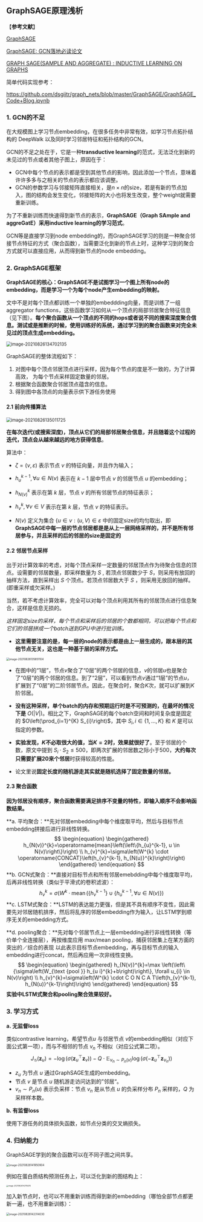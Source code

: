 ## GraphSAGE原理浅析

【**参考文献**】

[GraphSAGE](https://www.jianshu.com/p/3aa5a4a574e2)

[GraphSAGE: GCN落地必读论文](https://zhuanlan.zhihu.com/p/62750137)

[GRAPH SAGE(SAMPLE AND AGGREGATE) : INDUCTIVE LEARNING ON GRAPHS](https://dsgiitr.com/blogs/graphsage/)

简单代码实现参考：

https://github.com/dsgiitr/graph_nets/blob/master/GraphSAGE/GraphSAGE_Code+Blog.ipynb

### 1. GCN的不足

在大规模图上学习节点embedding，在很多任务中非常有效，如学习节点拓扑结构的 DeepWalk 以及同时学习邻居特征和拓扑结构的GCN。

GCN的不足之处在于，它是一种**transductive learning**的范式，无法泛化到新的未见过的节点或者其他子图上，原因在于：

* GCN中每个节点的表示都是受到其他节点的影响，因此添加一个节点，意味着许许多多与之相关的节点的表示都应该调整。
* GCN的参数学习与邻接矩阵直接相关，是$n\times n$的size，若是有新的节点加入，图的结构会发生变化，邻接矩阵的大小也将发生改变，整个weight就需要重新训练。

为了不重新训练而快速得到新节点的表示，**GraphSAGE（Graph SAmple and aggreGatE）采用inductive learning的学习范式**。

GCN等是直接学习到node embedding的，而GraphSAGE学习的则是一种聚合邻接节点特征的方式（聚合函数），当需要泛化到新的节点上时，这种学习到的聚合方式就可以直接应用，从而得到新节点的node embedding。

### 2. GraphSAGE框架

**GraphSAGE的核心：GraphSAGE不是试图学习一个图上所有node的embedding，而是学习一个为每个node产生embedding的映射。**

文中不是对每个顶点都训练一个单独的embeddding向量，而是训练了一组aggregator functions，这些函数学习如何从一个顶点的局部邻居聚合特征信息（见下图）。**每个聚合函数从一个顶点的不同的hops或者说不同的搜索深度聚合信息。测试或是推断的时候，使用训练好的系统，通过学习到的聚合函数来对完全未见过的顶点生成embedding。**

<img src="GraphSAGE原理浅析.assets/image-20210826134702135.png" alt="image-20210826134702135" style="zoom: 80%;" />

GraphSAGE的整体流程如下：

1. 对图中每个顶点邻居顶点进行采样，因为每个节点的度是不一致的，为了计算高效， 为每个节点采样固定数量的邻居。
2. 根据聚合函数聚合邻居顶点蕴含的信息。
3. 得到图中各顶点的向量表示供下游任务使用

#### 2.1 前向传播算法

<img src="GraphSAGE原理浅析.assets/image-20210826135011725.png" alt="image-20210826135011725" style="zoom:80%;" />

**在每次迭代(或搜索深度)，顶点从它们的局部邻居聚合信息，并且随着这个过程的迭代，顶点会从越来越远的地方获得信息**。

算法中：

* $\zeta=(\nu, \varepsilon)$ 表示节点 $v$ 的特征向量，并且作为输入；
* $h_{u}^{k-1}, \forall u \in N(v)$ 表示在 $k-1$ 层中节点 $v$ 的邻居节点 $u$ 的embedding；
* $h_{N(v)}^{k}$ 表示在第 $k$ 层，节点 $v$ 的所有邻居节点的特征表示；
* $h_{v}^{k}, \forall v \in V$ 表示在第 $k$ 层，节点 $v$ 的特征表示。

* $N(v)$ 定义为集合 $\{u \in v:(u, V) \in \varepsilon$ 中的固定size的均匀取出，即**GraphSAGE中每一层的节点邻居都是是从上一层网络采样的，并不是所有邻居参与，并且采样的后的邻居的size是固定的**

#### 2.2 邻居节点采样

出于对计算效率的考虑，对每个顶点采样一定数量的邻居顶点作为待聚合信息的顶点。设需要的邻居数量，即采样数量为 $S$ , 若顶点邻居数少于 $S$，则采用有放回的抽样方法，直到采样出 $S$ 个顶点。若顶点邻居数大于 $S$ ，则采用无放回的抽样。(即重采样或欠采样。)

当然，若不考虑计算效率，完全可以对每个顶点利用其所有的邻居顶点进行信息聚合，这样是信息无损的。

*这样固定size的采样，每个节点和采样后的邻居的个数都相同，可以把每个节点和它们的邻居拼成一个batch送到GPU中进行批训练。*

* **这里需要注意的是，每一层的node的表示都是由上一层生成的，跟本层的其他节点无关，这也是一种基于层的采样方式。**

<img src="GraphSAGE原理浅析.assets/image-20210826135851104.png" alt="image-20210826135851104" style="zoom:50%;" />

* 在图中的“1层”，节点$v$聚合了“0层”的两个邻居的信息，$v$的邻居$u$也是聚合了“0层”的两个邻居的信息。到了“2层”，可以看到节点$v$通过“1层”的节点$u$，扩展到了“0层”的二阶邻居节点。因此，在聚合时，聚合$K$次，就可以扩展到$K$阶邻居。

* **没有这种采样，单个batch的内存和预期运行时是不可预测的，在最坏的情况下是** $O(|V|)$。相比之下，GraphSAGE的每个batch空间和时间复杂度是固定的 $O\left(\prod_{i=1}^{K} S_{i}\right)$，其中 $S_{i}, i \in\{1, \ldots, K\}$ 和 $K$ 是可以指定的参数。

*  **实验发现，$K$不必取很大的值，当$K=2$时，效果就很好了**。至于邻居的个数，原文中提到 $S_{i} \cdot S_{2} \leq 500$，即两次扩展的邻居数之际小于500，**大约每次只需要扩展20来个邻居**时获得较高的性能。
* 论文里说**固定长度的随机游走其实就是随机选择了固定数量的邻居。**

#### 2.3 聚合函数

**因为邻居没有顺序，聚合函数需要满足排序不变量的特性，即输入顺序不会影响函数结果。**

**a. 平均聚合：**先对邻居embedding中每个维度取平均，然后与目标节点embedding拼接后进行非线性转换。
$$
\begin{equation}
\begin{gathered}
h_{N(v)}^{k}=\operatorname{mean}\left(\left\{h_{u}^{k-1}, u \in N(v)\right\}\right) \\
h_{v}^{k}=\sigma\left(W^{k} \cdot \operatorname{CONCAT}\left(h_{v}^{k-1}, h_{N(u)}^{k}\right)\right)
\end{gathered}
\end{equation}
$$
**b. GCN式聚合：**直接对目标节点和所有邻居emebdding中每个维度取平均，后再非线性转换（类似于平滑式的卷积滤波）：
$$
\begin{equation}
h_{v}^{k}=\sigma\left(W^{k} \cdot \operatorname{mean}\left(\left\{h_{v}^{k-1}\right\} \cup\left\{h_{u}^{k-1}, \forall u \in N(v)\right\}\right)\right.
\end{equation}
$$
**c. LSTM式聚合：**LSTM的表达能力更强，但是其不具有顺序不变性，因此需要先对邻居随机排序，然后将乱序的邻居embedding作为输入，让LSTM学到顺序无关的embedding方式。

**d. pooling聚合：**先对每个邻居节点上一层embedding进行非线性转换（等价单个全连接层），再按维度应用 max/mean pooling，捕获邻居集上在某方面的突出的／综合的表现 以此表示目标节点embedding，再与目标节点的输入embedding进行concat，然后再应用一次非线性变换。
$$
\begin{equation}
\begin{gathered}
h_{N(v)}^{k}=\max \left(\left\{\sigma\left(W_{\text {pool }} h_{u i}^{k}+b\right)\right\}, \forall u_{i} \in N(v)\right) \\
h_{v}^{k}=\sigma\left(W^{k} \cdot C O N C A T\left(h_{v}^{k-1}, h_{N(u)}^{k-1}\right)\right)
\end{gathered}
\end{equation}
$$
**实验中LSTM式聚合和pooling聚合效果较好。**

### 3. 学习方式

**a. 无监督loss**

类似contrastive learning，希望节点$u$ 与邻居节点 $v$的embedding相似（对应下面公式第一项），而与不相邻的节点 $v_n$ 不相似（对应公式第二项）。
$$
\begin{equation}
J_{\mathcal{G}}\left(\mathbf{z}_{u}\right)=-\log \left(\sigma\left(\mathbf{z}_{u}^{\top} \mathbf{z}_{v}\right)\right)-Q \cdot \mathbb{E}_{v_{n} \sim P_{n}(v)} \log \left(\sigma\left(-\mathbf{z}_{u}^{\top} \mathbf{z}_{v_{n}}\right)\right)
\end{equation}
$$

* $z_{u}$ 为节点 $u$ 通过GraphSAGE生成的embedding。
* 节点 $v$ 是节点 $u$ 随机游走访问达到的”邻居“。
* $v_{n} \sim P_{n}(u)$ 表示负采样：节点 $v_{n}$ 是从节点 $u$ 的负采样分布 $P_n$ 采样的，$Q$ 为采样样本数。

**b. 有监督loss**

使用下游任务的具体损失函数，如节点分类的交叉熵损失。

### 4. 归纳能力

GraphSAGE学到的聚合函数可以在不同子图之间共享。

<img src="GraphSAGE原理浅析.assets/image-20210826141950904.png" alt="image-20210826141950904" style="zoom: 50%;" />

例如在蛋白质结构预测任务上，可以泛化到新的图结构上：

<img src="GraphSAGE原理浅析.assets/image-20210826142115676.png" alt="image-20210826142115676" style="zoom: 33%;" />

加入新节点时，也可以不用重新训练而得到新的embedding（哪怕全部节点都更新一遍，也不用重新训练）：

<img src="GraphSAGE原理浅析.assets/image-20210826142314030.png" alt="image-20210826142314030" style="zoom: 50%;" />

